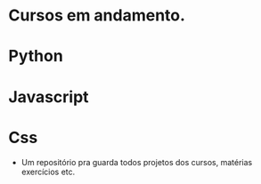 # Cursos em andamento.
# Python
# Javascript
# Css
* Um repositório pra guarda todos projetos dos cursos, matérias exercícios etc.

